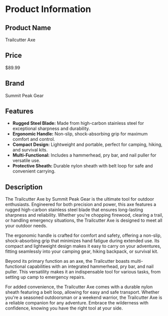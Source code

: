 # Product Information  
   
## Product Name  
Trailcutter Axe  
   
## Price  
$89.99  
   
## Brand  
Summit Peak Gear  
   
## Features  
- **Rugged Steel Blade:** Made from high-carbon stainless steel for exceptional sharpness and durability.  
- **Ergonomic Handle:** Non-slip, shock-absorbing grip for maximum comfort and control.  
- **Compact Design:** Lightweight and portable, perfect for camping, hiking, and survival kits.  
- **Multi-Functional:** Includes a hammerhead, pry bar, and nail puller for versatile use.  
- **Protective Sheath:** Durable nylon sheath with belt loop for safe and convenient carrying.  
   
## Description  
The Trailcutter Axe by Summit Peak Gear is the ultimate tool for outdoor enthusiasts. Engineered for both precision and power, this axe features a rugged high-carbon stainless steel blade that ensures long-lasting sharpness and reliability. Whether you're chopping firewood, clearing a trail, or handling emergency situations, the Trailcutter Axe is designed to meet all your outdoor needs.  
   
The ergonomic handle is crafted for comfort and safety, offering a non-slip, shock-absorbing grip that minimizes hand fatigue during extended use. Its compact and lightweight design makes it easy to carry on your adventures, fitting seamlessly into your camping gear, hiking backpack, or survival kit.  
   
Beyond its primary function as an axe, the Trailcutter boasts multi-functional capabilities with an integrated hammerhead, pry bar, and nail puller. This versatility makes it an indispensable tool for various tasks, from setting up camp to emergency repairs.  
   
For added convenience, the Trailcutter Axe comes with a durable nylon sheath featuring a belt loop, allowing for easy and safe transport. Whether you're a seasoned outdoorsman or a weekend warrior, the Trailcutter Axe is a reliable companion for any adventure. Embrace the wilderness with confidence, knowing you have the right tool at your side.